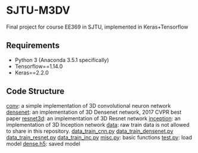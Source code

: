 # SJTU-M3DV
Final project for course EE369 in SJTU, implemented in Keras+Tensorflow
## Requirements
- Python 3 (Anaconda 3.5.1 specifically)
- Tensorflow==1.14.0
- Keras==2.2.0
## Code Structure
[conv](https://github.com/wygsjtu/SJTU-M3DV/conv): a simple implementation of 3D convolutional neuron network
[densenet](https://github.com/wygsjtu/SJTU-M3DV/densenet): an implementation of 3D Densenet network, 2017 CVPR best paper
[resnet3d](https://github.com/wygsjtu/SJTU-M3DV/resnet3d): an implementation of 3D Resnet network
[inception](https://github.com/wygsjtu/SJTU-M3DV/inception): an implementation of 3D Inception network
[data](https://github.com/wygsjtu/SJTU-M3DV/data): raw train data is not allowed to share in this repository.
[data_train_cnn.py](https://github.com/wygsjtu/SJTU-M3DV/data_train_cnn.py)
[data_train_densenet.py](https://github.com/wygsjtu/SJTU-M3DV/data_train_densenet.py)
[data_train_resnet.py](https://github.com/wygsjtu/SJTU-M3DV/data_train_resnet.py)
[data_train_inc.py](https://github.com/wygsjtu/SJTU-M3DV/data_train_inc.py)
[misc.py](https://github.com/wygsjtu/SJTU-M3DV/misc.py): basic functions
[test.py](https://github.com/wygsjtu/SJTU-M3DV/test.py): load model
[dense.h5](https://github.com/wygsjtu/SJTU-M3DV/dense.h5): saved model
